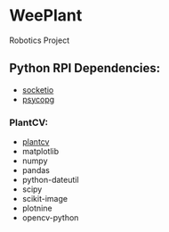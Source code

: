 # WeePlant
Robotics Project 


## Python RPI Dependencies:
- [socketio](https://python-socketio.readthedocs.io/en/latest/index.html)
- [psycopg](https://www.psycopg.org/docs/install.html)

### PlantCV:
- [plantcv](https://plantcv.readthedocs.io/en/stable/)
- matplotlib
- numpy
- pandas
- python-dateutil
- scipy
- scikit-image
- plotnine
- opencv-python

